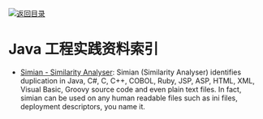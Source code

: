 [![返回目录](https://parg.co/UGo)](https://parg.co/b4z) 

# Java 工程实践资料索引



- [Simian - Similarity Analyser](http://www.harukizaemon.com/simian/installation.html): Simian (Similarity Analyser) identifies duplication in Java, C#, C, C++, COBOL, Ruby, JSP, ASP, HTML, XML, Visual Basic, Groovy source code and even plain text files. In fact, simian can be used on any human readable files such as ini files, deployment descriptors, you name it.

